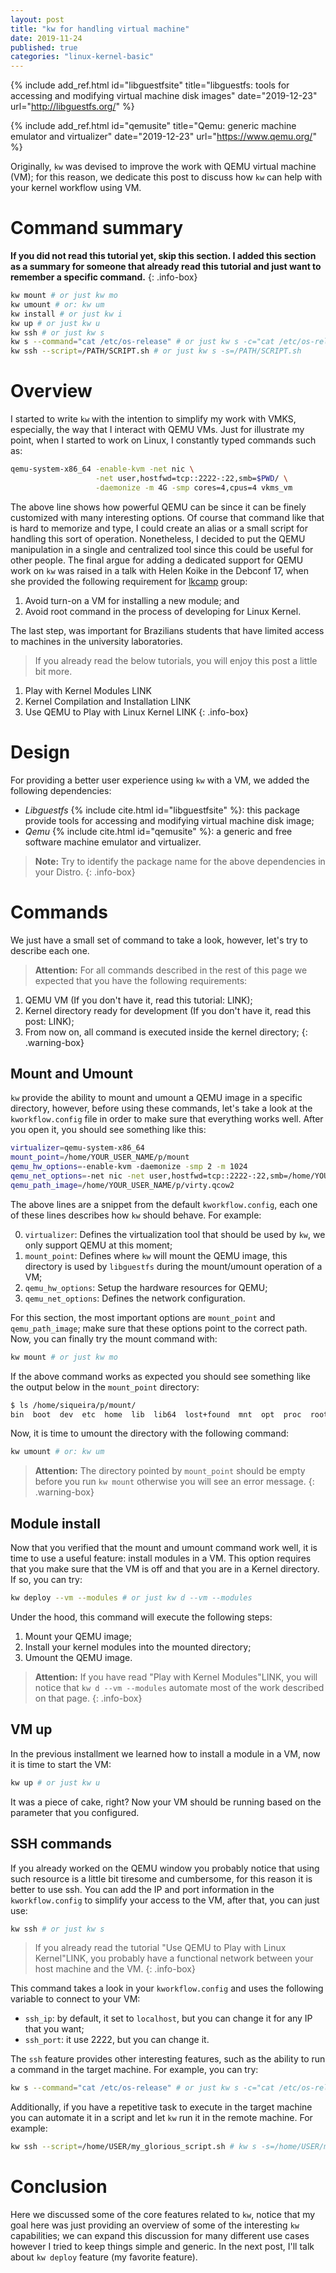 ```yaml
---
layout: post
title: "kw for handling virtual machine"
date: 2019-11-24
published: true
categories: "linux-kernel-basic"
---
```


{% include add_ref.html id="libguestfsite"
    title="libguestfs: tools for accessing and modifying virtual machine disk images"
    date="2019-12-23"
    url="http://libguestfs.org/" %}

{% include add_ref.html id="qemusite"
    title="Qemu: generic machine emulator and virtualizer"
    date="2019-12-23"
    url="https://www.qemu.org/" %}

Originally, `kw` was devised to improve the work with QEMU virtual machine
(VM); for this reason, we dedicate this post to discuss how `kw` can help with
your kernel workflow using VM.

# Command summary

**If you did not read this tutorial yet, skip this section. I added this
section as a summary for someone that already read this tutorial and just want
to remember a specific command.**
{: .info-box}

```bash
kw mount # or just kw mo
kw umount # or: kw um
kw install # or just kw i
kw up # or just kw u
kw ssh # or just kw s
kw s --command="cat /etc/os-release" # or just kw s -c="cat /etc/os-release"
kw ssh --script=/PATH/SCRIPT.sh # or just kw s -s=/PATH/SCRIPT.sh
```

# Overview

I started to write `kw` with the intention to simplify my work with VMKS,
especially, the way that I interact with QEMU VMs. Just for illustrate my
point, when I started to work on Linux, I constantly typed commands such as:

```bash
qemu-system-x86_64 -enable-kvm -net nic \
                   -net user,hostfwd=tcp::2222-:22,smb=$PWD/ \
                   -daemonize -m 4G -smp cores=4,cpus=4 vkms_vm
```

The above line shows how powerful QEMU can be since it can be finely customized
with many interesting options. Of course that command like that is hard to
memorize and type, I could create an alias or a small script for handling this
sort of operation. Nonetheless, I decided to put the QEMU manipulation in a
single and centralized tool since this could be useful for other people. The
final argue for adding a dedicated support for QEMU work on `kw` was raised in
a talk with Helen Koike in the Debconf 17, when she provided the following
requirement for [lkcamp](https://lkcamp.gitlab.io/) group:

1. Avoid turn-on a VM for installing a new module; and
2. Avoid root command in the process of developing for Linux Kernel.

The last step, was important for Brazilians students that have limited access
to machines in the university laboratories.

> If you already read the below tutorials, you will enjoy this post a little bit more.
1. Play with Kernel Modules LINK
2. Kernel Compilation and Installation LINK
3. Use QEMU to Play with Linux Kernel LINK
{: .info-box}

# Design

For providing a better user experience using `kw` with a VM, we added the
following dependencies:

* _Libguestfs_ {% include cite.html id="libguestfsite" %}: this package provide
  tools for accessing and modifying virtual machine disk image;
* _Qemu_ {% include cite.html id="qemusite" %}: a generic and free software
  machine emulator and virtualizer.

> **Note:**
Try to identify the package name for the above dependencies in your Distro.
{: .info-box}

# Commands

We just have a small set of command to take a look, however, let's try to
describe each one.

> **Attention:** For all commands described in the rest of this page we
expected that you have the following requirements:
1. QEMU VM (If you don't have it, read this tutorial: LINK);
2. Kernel directory ready for development (If you don't have it, read this
   post: LINK);
3. From now on, all command is executed inside the kernel directory;
{: .warning-box}

## Mount and Umount

`kw` provide the ability to mount and umount a QEMU image in a specific
directory, however, before using these commands, let's take a look at the
`kworkflow.config` file in order to make sure that everything works well. After
you open it, you should see something like this:

```bash
virtualizer=qemu-system-x86_64
mount_point=/home/YOUR_USER_NAME/p/mount
qemu_hw_options=-enable-kvm -daemonize -smp 2 -m 1024
qemu_net_options=-net nic -net user,hostfwd=tcp::2222-:22,smb=/home/YOUR_USER_NAME
qemu_path_image=/home/YOUR_USER_NAME/p/virty.qcow2
```

The above lines are a snippet from the default `kworkflow.config`, each one of these lines describes how `kw` should behave. For example:

0. `virtualizer`: Defines the virtualization tool that should be used by `kw`,
   we only support QEMU at this moment;
1. `mount_point`: Defines where `kw` will mount the QEMU image, this directory
   is used by `libguestfs` during the mount/umount operation of a VM;
2. `qemu_hw_options`: Setup the hardware resources for QEMU;
3. `qemu_net_options`: Defines the network configuration.

For this section, the most important options are `mount_point` and
`qemu_path_image`; make sure that these options point to the correct path.
Now, you can finally try the mount command with:

```bash
kw mount # or just kw mo
```

If the above command works as expected you should see something like the output
below in the `mount_point` directory:

```bash
$ ls /home/siqueira/p/mount/
bin  boot  dev  etc  home  lib  lib64  lost+found  mnt  opt  proc  root  run  sbin  srv  sys  tmp  tracing  usr  var
```

Now, it is time to umount the directory with the following command:

```bash
kw umount # or: kw um
```

> **Attention:**
The directory pointed by `mount_point` should be empty before you run `kw
mount` otherwise you will see an error message.
{: .warning-box}

## Module install

Now that you verified that the mount and umount command work well, it is time
to use a useful feature: install modules in a VM. This option requires that you
make sure that the VM is off and that you are in a Kernel directory. If so, you
can try:

```bash
kw deploy --vm --modules # or just kw d --vm --modules
```

Under the hood, this command will execute the following steps:

1. Mount your QEMU image;
2. Install your kernel modules into the mounted directory;
3. Umount the QEMU image.

> **Attention:**
If you have read "Play with Kernel Modules"LINK, you will notice that `kw d --vm --modules`
automate most of the work described on that page.
{: .info-box}

## VM up

In the previous installment we learned how to install a module in a VM, now it
is time to start the VM:

```bash
kw up # or just kw u
```

It was a piece of cake, right? Now your VM should be running based on the
parameter that you configured.

## SSH commands

If you already worked on the QEMU window you probably notice that using such
resource is a little bit tiresome and cumbersome, for this reason it is better
to use ssh. You can add the IP and port information in the `kworkflow.config`
to simplify your access to the VM, after that, you can just use:

```bash
kw ssh # or just kw s
```

> If you already read the tutorial "Use QEMU to Play with Linux Kernel"LINK,
you probably have a functional network between your host machine and the VM.
{: .info-box}

This command takes a look in your `kworkflow.config` and uses the following
variable to connect to your VM:

* `ssh_ip`: by default, it set to `localhost`, but you can change it for any IP
  that you want;
* `ssh_port`: it use 2222, but you can change it.

The `ssh` feature provides other interesting features, such as the ability to
run a command in the target machine. For example, you can try:

```bash
kw s --command="cat /etc/os-release" # or just kw s -c="cat /etc/os-release"
```

Additionally, if you have a repetitive task to execute in the target machine
you can automate it in a script and let `kw` run it in the remote machine. For
example:

```bash
kw ssh --script=/home/USER/my_glorious_script.sh # kw s -s=/home/USER/my_glorious_script.sh 
```

# Conclusion

Here we discussed some of the core features related to `kw`, notice that my
goal here was just providing an overview of some of the interesting `kw`
capabilities; we can expand this discussion for many different use cases
however I tried to keep things simple and generic. In the next post, I'll talk
about `kw deploy` feature (my favorite feature).
